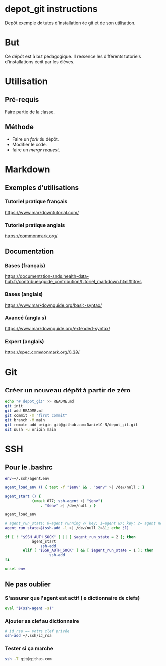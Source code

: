 # depot_git instructions

Depôt exemple de tutos d'installation de git et de son utilisation.  

# But

Ce dépôt est à but pédagogique. Il ressence les différents tutoriels d'installations écrit par les élèves.

# Utilisation

## Pré-requis

Faire partie de la classe.

## Méthode

* Faire un *fork* du dépôt.
* Modifier le code.
* faire un *merge request*.

# Markdown

## Exemples d'utilisations

### Tutoriel pratique français

https://www.markdowntutorial.com/

### Tutoriel pratique anglais
https://commonmark.org/

## Documentation

### Bases (français)

https://documentation-snds.health-data-hub.fr/contribuer/guide_contribution/tutoriel_markdown.html#titres

### Bases (anglais)

https://www.markdownguide.org/basic-syntax/

### Avancé (anglais)

https://www.markdownguide.org/extended-syntax/

### Expert (anglais)

https://spec.commonmark.org/0.28/

# Git

## Créer un nouveau dépôt à partir de zéro

```bash
echo "# depot_git" >> README.md
git init
git add README.md
git commit -m "first commit"
git branch -M main
git remote add origin git@github.com:DanielC-N/depot_git.git
git push -u origin main
```

# SSH

## Pour le .bashrc

```bash
env=~/.ssh/agent.env

agent_load_env () { test -f "$env" && . "$env" >| /dev/null ; }

agent_start () {
            (umask 077; ssh-agent >| "$env")
                . "$env" >| /dev/null ; }

agent_load_env

# agent_run_state: 0=agent running w/ key; 1=agent w/o key; 2= agent not running
agent_run_state=$(ssh-add -l >| /dev/null 2>&1; echo $?)

if [ ! "$SSH_AUTH_SOCK" ] || [ $agent_run_state = 2 ]; then
            agent_start
                ssh-add
        elif [ "$SSH_AUTH_SOCK" ] && [ $agent_run_state = 1 ]; then
                    ssh-add
fi

unset env
```

## Ne pas oublier

### S'assurer que l'agent est actif (le dictionnaire de clefs)

```bash
eval "$(ssh-agent -s)"
```

### Ajouter sa clef au dictionnaire

```bash
# id_rsa == votre clef privée
ssh-add ~/.ssh/id_rsa
```

### Tester si ça marche

```bash
ssh -T git@github.com
```
